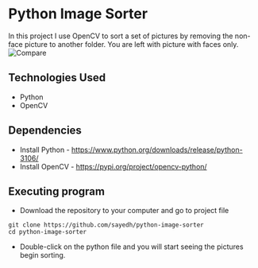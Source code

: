 # Python Image Sorter
In this project I use OpenCV to sort a set of pictures by removing the non-face picture to another folder. You are left with picture with faces only.  
![Compare](https://user-images.githubusercontent.com/30685241/182486959-7b19a970-2594-4988-91a2-6066b878dad8.jpg)



## Technologies Used
* Python
* OpenCV

## Dependencies
* Install Python - https://www.python.org/downloads/release/python-3106/
* Install OpenCV - https://pypi.org/project/opencv-python/

## Executing program
* Download the repository to your computer and go to project file
```
git clone https://github.com/sayedh/python-image-sorter
cd python-image-sorter
```
* Double-click on the python file and you will start seeing the pictures begin sorting. 
